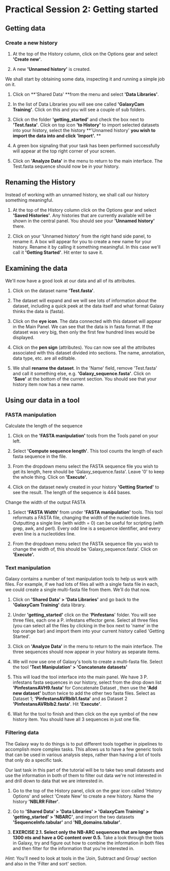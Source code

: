 # Practical Session 2: Getting started

## Getting data

### Create a new history

1. At the top of the History column, click on the Options gear and select **'Create new'**.

2. A new **'Unnamed history'** is created.

We shall start by obtaining some data, inspecting it and running a simple job on it.

1. Click on **'Shared Data' **from the menu and select **'Data Libraries'**.

2. In the list of Data Libraries you will see one called **'GalaxyCam Training'**. Click on this and you will see a couple of sub folders.

3. Click on the folder **'getting_started'** and check the box next to **'Test.fasta'**. Click on top icon **'to History'** to import selected datasets into your history, select the history **'Unnamed history' **you wish to import the data into and click **'Import'**.** **

4. A green box signaling that your task has been performed successfully will appear at the top right corner of your screen.

5. Click on **'Analyze Data'** in the menu to return to the main interface. The Test.fasta sequence should now be in your history.

## Renaming the History

Instead of working with an unnamed history, we shall call our history something meaningful.

1. At the top of the History column click on the Options gear and select **'Saved Histories'**. Any histories that are currently available will be shown in the central panel. You should see your **'Unnamed history'** there.

2. Click on your 'Unnamed history' from the right hand side panel, to rename it. A box will appear for you to create a new name for your history. Rename it by calling it something meaningful. In this case we'll call it **'Getting Started'**. Hit enter to save it.

## Examining the data

We'll now have a good look at our data and all of its attributes.

1. Click on the dataset name **'Test.fasta'**.

2. The dataset will expand and we will see lots of information about the dataset, including a quick peek at the data itself and what format Galaxy thinks the data is (fasta).

3. Click on the **eye icon**. The data connected with this dataset will appear in the Main Panel. We can see that the data is in fasta format. If the dataset was very big, then only the first few hundred lines would be displayed.

4. Click on the **pen sign** (attributes). You can now see all the attributes associated with this dataset divided into sections. The name, annotation, data type, etc. are all editable.

5. We shall **rename the dataset**. In the 'Name' field, remove 'Test.fasta' and call it something else, e.g. **'Galaxy_sequence.fasta'**. Click on **'Save'** at the bottom of the current section. You should see that your history item now has a new name.

## Using our data in a tool

### FASTA manipulation

Calculate the length of the sequence

1. Click on the **'FASTA manipulation'** tools from the Tools panel on your left.

2. Select **'Compute sequence length'**. This tool counts the length of each fasta sequence in the file.

3. From the dropdown menu select the FASTA sequence file you wish to get its length, here should be 'Galaxy_sequence.fasta'. Leave '0' to keep the whole thing. Click on **'Execute'.**

4. Click on the dataset newly created in your history **'Getting Started'** to see the result. The length of the sequence is 444 bases.

Change the width of the output FASTA

1. Select **'FASTA Width'** from under **'FASTA manipulation'** tools. This tool reformats a FASTA file, changing the width of the nucleotide lines. Outputting a single line (with width = 0) can be useful for scripting (with grep, awk, and perl). Every odd line is a sequence identifier, and every even line is a nucleotides line.

2. From the dropdown menu select the FASTA sequence file you wish to change the width of, this should be 'Galaxy_sequence.fasta'. Click on **'Execute'.**

### Text manipulation

Galaxy contains a number of text manipulation tools to help us work with files. For example, if we had lots of files all with a single fasta file in each, we could create a single multi-fasta file from them. We'll do that now.

1. Click on **'Shared Data' > 'Data Libraries'** and go back to the **'GalaxyCam Training'** data library.

2. Under **'getting_started'** click on the '**Pinfestans**' folder. You will see three files, each one a P. infestans effector gene. Select all three files (you can select all the files by clicking in the box next to 'name' in the top orange bar) and import them into your current history called 'Getting Started'.

3. Click on **'Analyze Data'** in the menu to return to the main interface. The three sequences should now appear in your history as separate items.

4. We will now use one of Galaxy's tools to create a multi-fasta file. Select the tool **'Text Manipulation' > 'Concatenate datasets'**

5. This will load the tool interface into the main panel. We have 3 P. infestans fasta sequences in our history, select from the drop down list **'PinfestansAVH9.fasta'** for Concatenate Dataset , then use the **'Add new dataset'** button twice to add the other two fasta files. Select as Dataset 1; **'PinfestansAVRblb1.fasta'** and as Dataset 2 **'PinfestansAVRblb2.fasta'**. Hit **'Execute'**.

6. Wait for the tool to finish and then click on the eye symbol of the new history item. You should have all 3 sequences in just one file.

### Filtering data

The Galaxy way to do things is to put different tools together in pipelines to accomplish more complex tasks. This allows us to have a few generic tools that can be used in various analysis steps, rather than having a lot of tools that only do a specific task.

Our last task in this part of the tutorial will be to take two small datasets and use the information in both of them to filter out data we're not interested in and drill down to data that we are interested in.

1. Go to the top of the History panel, click on the gear icon called 'History Options' and select 'Create New' to create a new history. Name the history **'NBLRR Filter'**.

2. Go to **'Shared Data' > 'Data Libraries' > 'GalaxyCam Training' > 'getting_started' > 'NBARC'**, and import the two datasets **'SequenceInfo.tabular'** and **'NB_domains.tabular'**.

3. **EXERCISE 2.1. Select only the NB-ARC sequences that are longer than 1300 nts and have a GC content over 0.5.** Take a look through the tools in Galaxy, try and figure out how to combine the information in both files and then filter for the information that you're interested in.

*Hint*: You'll need to look at tools in the 'Join, Subtract and Group' section and also in the 'Filter and sort' section.
